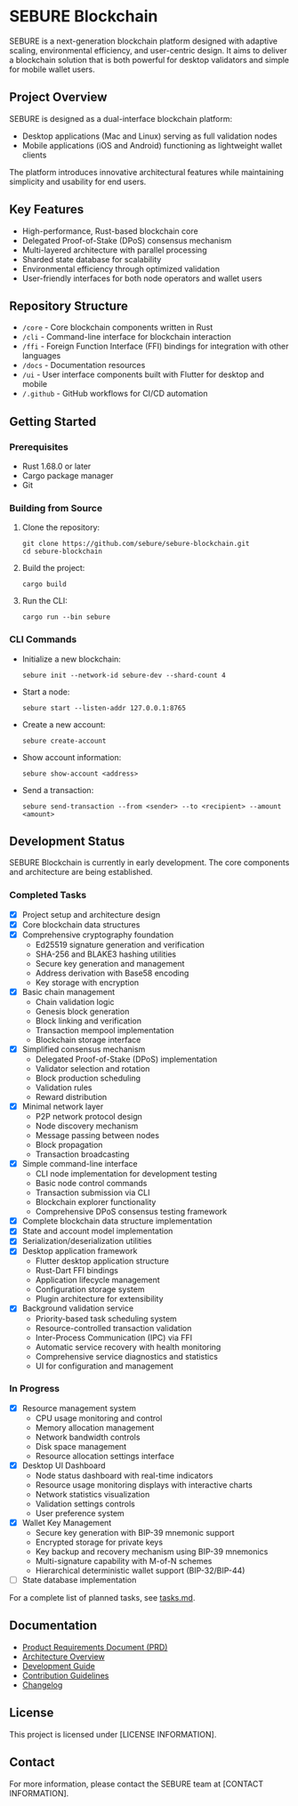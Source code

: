 # SEBURE Blockchain

SEBURE is a next-generation blockchain platform designed with adaptive scaling, environmental efficiency, and user-centric design. It aims to deliver a blockchain solution that is both powerful for desktop validators and simple for mobile wallet users.

## Project Overview

SEBURE is designed as a dual-interface blockchain platform:
- Desktop applications (Mac and Linux) serving as full validation nodes
- Mobile applications (iOS and Android) functioning as lightweight wallet clients

The platform introduces innovative architectural features while maintaining simplicity and usability for end users.

## Key Features

- High-performance, Rust-based blockchain core
- Delegated Proof-of-Stake (DPoS) consensus mechanism
- Multi-layered architecture with parallel processing
- Sharded state database for scalability
- Environmental efficiency through optimized validation
- User-friendly interfaces for both node operators and wallet users

## Repository Structure

- `/core` - Core blockchain components written in Rust
- `/cli` - Command-line interface for blockchain interaction
- `/ffi` - Foreign Function Interface (FFI) bindings for integration with other languages
- `/docs` - Documentation resources
- `/ui` - User interface components built with Flutter for desktop and mobile
- `/.github` - GitHub workflows for CI/CD automation

## Getting Started

### Prerequisites

- Rust 1.68.0 or later
- Cargo package manager
- Git

### Building from Source

1. Clone the repository:
   ```
   git clone https://github.com/sebure/sebure-blockchain.git
   cd sebure-blockchain
   ```

2. Build the project:
   ```
   cargo build
   ```

3. Run the CLI:
   ```
   cargo run --bin sebure
   ```

### CLI Commands

- Initialize a new blockchain:
  ```
  sebure init --network-id sebure-dev --shard-count 4
  ```

- Start a node:
  ```
  sebure start --listen-addr 127.0.0.1:8765
  ```

- Create a new account:
  ```
  sebure create-account
  ```

- Show account information:
  ```
  sebure show-account <address>
  ```

- Send a transaction:
  ```
  sebure send-transaction --from <sender> --to <recipient> --amount <amount>
  ```

## Development Status

SEBURE Blockchain is currently in early development. The core components and architecture are being established.

### Completed Tasks

- [x] Project setup and architecture design
- [x] Core blockchain data structures
- [x] Comprehensive cryptography foundation
  - Ed25519 signature generation and verification
  - SHA-256 and BLAKE3 hashing utilities
  - Secure key generation and management
  - Address derivation with Base58 encoding
  - Key storage with encryption
- [x] Basic chain management
  - Chain validation logic
  - Genesis block generation
  - Block linking and verification
  - Transaction mempool implementation
  - Blockchain storage interface
- [x] Simplified consensus mechanism
  - Delegated Proof-of-Stake (DPoS) implementation
  - Validator selection and rotation
  - Block production scheduling
  - Validation rules
  - Reward distribution
- [x] Minimal network layer
  - P2P network protocol design
  - Node discovery mechanism
  - Message passing between nodes
  - Block propagation
  - Transaction broadcasting
- [x] Simple command-line interface
  - CLI node implementation for development testing
  - Basic node control commands
  - Transaction submission via CLI
  - Blockchain explorer functionality
  - Comprehensive DPoS consensus testing framework
- [x] Complete blockchain data structure implementation
- [x] State and account model implementation
- [x] Serialization/deserialization utilities
- [x] Desktop application framework
  - Flutter desktop application structure
  - Rust-Dart FFI bindings
  - Application lifecycle management
  - Configuration storage system
  - Plugin architecture for extensibility
- [x] Background validation service
  - Priority-based task scheduling system
  - Resource-controlled transaction validation
  - Inter-Process Communication (IPC) via FFI
  - Automatic service recovery with health monitoring
  - Comprehensive service diagnostics and statistics
  - UI for configuration and management

### In Progress

- [x] Resource management system
  - CPU usage monitoring and control
  - Memory allocation management
  - Network bandwidth controls
  - Disk space management
  - Resource allocation settings interface
- [x] Desktop UI Dashboard
  - Node status dashboard with real-time indicators
  - Resource usage monitoring displays with interactive charts
  - Network statistics visualization
  - Validation settings controls
  - User preference system
- [x] Wallet Key Management
  - Secure key generation with BIP-39 mnemonic support
  - Encrypted storage for private keys
  - Key backup and recovery mechanism using BIP-39 mnemonics
  - Multi-signature capability with M-of-N schemes
  - Hierarchical deterministic wallet support (BIP-32/BIP-44)
- [ ] State database implementation

For a complete list of planned tasks, see [tasks.md](tasks.md).

## Documentation

- [Product Requirements Document (PRD)](PRD.md)
- [Architecture Overview](ARCHITECTURE.md)
- [Development Guide](DEVELOPMENT.md)
- [Contribution Guidelines](CONTRIBUTING.md)
- [Changelog](CHANGELOG.md)

## License

This project is licensed under [LICENSE INFORMATION].

## Contact

For more information, please contact the SEBURE team at [CONTACT INFORMATION].
